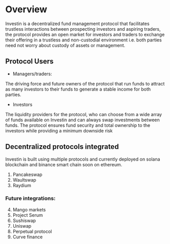 # Overview

Investin is a decentralized fund management protocol that facilitates trustless interactions between prospecting investors and aspiring traders, the protocol provides an open market for investors and traders to exchange their offering in a trustless and non-custodial environment i.e. both parties need not worry about custody of assets or management.

## Protocol Users

* Managers/traders:

The driving force and future owners of the protocol that run funds to attract as many investors to their funds to generate a stable income for both parties. 

* Investors 

The liquidity providers for the protocol, who can choose from a wide array of funds available on Investin and can always swap investments between funds. The protocol ensures fund security and total ownership to the investors while providing a minimum downside risk 


## Decentralized protocols integrated

Investin is built using multiple protocols and currently deployed on solana blockchain and binance smart chain soon on ethereum.

1. Pancakeswap
2. Waultswap
3. Raydium

### Future integrations: 

4. Mango markets
5. Project Serum
6. Sushiswap
7. Uniswap
8. Perpetual protocol 
9. Curve finance
